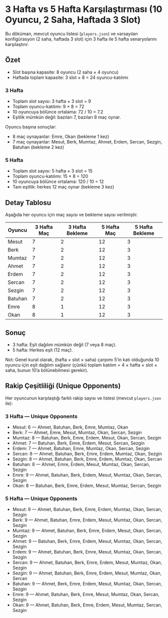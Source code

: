 # 3 Hafta vs 5 Hafta Karşılaştırması (10 Oyuncu, 2 Saha, Haftada 3 Slot)

Bu döküman, mevcut oyuncu listesi (`players.json`) ve varsayılan konfigürasyon (2 saha, haftada 3 slot) için 3 hafta ile 5 hafta senaryolarını karşılaştırır.

## Özet
- Slot başına kapasite: 8 oyuncu (2 saha × 4 oyuncu)
- Haftada toplam kapasite: 3 slot × 8 = 24 oyuncu-katılımı

### 3 Hafta
- Toplam slot sayısı: 3 hafta × 3 slot = 9
- Toplam oyuncu-katılımı: 9 × 8 = 72
- 10 oyuncuya bölünce ortalama: 72 / 10 = 7.2
- Eşitlik mümkün değil: bazıları 7, bazıları 8 maç oynar.

Oyuncu başına sonuçlar:
- 8 maç oynayanlar: Emre, Okan (bekleme 1 kez)
- 7 maç oynayanlar: Mesut, Berk, Mumtaz, Ahmet, Erdem, Sercan, Sezgin, Batuhan (bekleme 2 kez)

### 5 Hafta
- Toplam slot sayısı: 5 hafta × 3 slot = 15
- Toplam oyuncu-katılımı: 15 × 8 = 120
- 10 oyuncuya bölünce ortalama: 120 / 10 = 12
- Tam eşitlik: herkes 12 maç oynar (bekleme 3 kez)

## Detay Tablosu
Aşağıda her oyuncu için maç sayısı ve bekleme sayısı verilmiştir.

| Oyuncu   | 3 Hafta Maç | 3 Hafta Bekleme | 5 Hafta Maç | 5 Hafta Bekleme |
|----------|--------------|------------------|-------------|------------------|
| Mesut    | 7            | 2                | 12          | 3                |
| Berk     | 7            | 2                | 12          | 3                |
| Mumtaz   | 7            | 2                | 12          | 3                |
| Ahmet    | 7            | 2                | 12          | 3                |
| Erdem    | 7            | 2                | 12          | 3                |
| Sercan   | 7            | 2                | 12          | 3                |
| Sezgin   | 7            | 2                | 12          | 3                |
| Batuhan  | 7            | 2                | 12          | 3                |
| Emre     | 8            | 1                | 12          | 3                |
| Okan     | 8            | 1                | 12          | 3                |

## Sonuç
- 3 hafta: Eşit dağılım mümkün değil (7 veya 8 maç). 
- 5 hafta: Herkes eşit (12 maç).

Not: Genel kural olarak, (hafta × slot × saha) çarpımı 5’in katı olduğunda 10 oyuncu için eşit dağılım sağlanır (çünkü toplam katılım = 4 × hafta × slot × saha, bunun 10’a bölünebilmesi gerekir).

## Rakip Çeşitliliği (Unique Opponents)
Her oyuncunun karşılaştığı farklı rakip sayısı ve listesi (mevcut `players.json` ile):

### 3 Hafta — Unique Opponents
- Mesut: 6 — Ahmet, Batuhan, Berk, Emre, Mumtaz, Okan
- Berk: 7 — Ahmet, Emre, Mesut, Mumtaz, Okan, Sercan, Sezgin
- Mumtaz: 8 — Batuhan, Berk, Emre, Erdem, Mesut, Okan, Sercan, Sezgin
- Ahmet: 7 — Batuhan, Berk, Emre, Erdem, Mesut, Sercan, Sezgin
- Erdem: 7 — Ahmet, Batuhan, Emre, Mumtaz, Okan, Sercan, Sezgin
- Sercan: 8 — Ahmet, Batuhan, Berk, Emre, Erdem, Mumtaz, Okan, Sezgin
- Sezgin: 8 — Ahmet, Batuhan, Berk, Emre, Erdem, Mumtaz, Okan, Sercan
- Batuhan: 8 — Ahmet, Emre, Erdem, Mesut, Mumtaz, Okan, Sercan, Sezgin
- Emre: 9 — Ahmet, Batuhan, Berk, Erdem, Mesut, Mumtaz, Okan, Sercan, Sezgin
- Okan: 8 — Batuhan, Berk, Emre, Erdem, Mesut, Mumtaz, Sercan, Sezgin

### 5 Hafta — Unique Opponents
- Mesut: 9 — Ahmet, Batuhan, Berk, Emre, Erdem, Mumtaz, Okan, Sercan, Sezgin
- Berk: 9 — Ahmet, Batuhan, Emre, Erdem, Mesut, Mumtaz, Okan, Sercan, Sezgin
- Mumtaz: 9 — Ahmet, Batuhan, Berk, Emre, Erdem, Mesut, Okan, Sercan, Sezgin
- Ahmet: 9 — Batuhan, Berk, Emre, Erdem, Mesut, Mumtaz, Okan, Sercan, Sezgin
- Erdem: 9 — Ahmet, Batuhan, Berk, Emre, Mesut, Mumtaz, Okan, Sercan, Sezgin
- Sercan: 9 — Ahmet, Batuhan, Berk, Emre, Erdem, Mesut, Mumtaz, Okan, Sezgin
- Sezgin: 9 — Ahmet, Batuhan, Berk, Emre, Erdem, Mesut, Mumtaz, Okan, Sercan
- Batuhan: 9 — Ahmet, Berk, Emre, Erdem, Mesut, Mumtaz, Okan, Sercan, Sezgin
- Emre: 9 — Ahmet, Batuhan, Berk, Emre, Mesut, Mumtaz, Okan, Sercan, Sezgin
- Okan: 9 — Ahmet, Batuhan, Berk, Emre, Erdem, Mesut, Mumtaz, Sercan, Sezgin